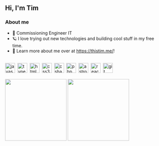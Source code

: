 ## Hi, I'm Tim

### About me
-   💼 Commissioning Engineer IT
-   🪐 I love trying out new technologies and building cool stuff in my free time.
-   🔗 Learn more about me over at <https://thistim.me/>!

<br />

<div align="left">
  <img height="32" alt="javascript logo" src="https://cdn.jsdelivr.net/gh/devicons/devicon/icons/javascript/javascript-plain.svg" />
  <img height="32" />
  <img height="32" alt="typescript logo" src="https://cdn.jsdelivr.net/gh/devicons/devicon/icons/typescript/typescript-original.svg" />
  <img height="32" />
  <img height="32" alt="html5 logo" src="https://cdn.jsdelivr.net/gh/devicons/devicon/icons/html5/html5-original.svg" />
  <img height="32" />
  <img height="32" alt="css3 logo" src="https://cdn.jsdelivr.net/gh/devicons/devicon/icons/css3/css3-original.svg" />
  <img height="32" />
  <img height="32" alt="csharp logo" src="https://cdn.jsdelivr.net/gh/devicons/devicon/icons/csharp/csharp-original.svg" />
  <img height="32" />
  <img height="32" alt="php logo" src="https://cdn.jsdelivr.net/gh/devicons/devicon/icons/php/php-original.svg" />
  <img height="32" />
  <img height="32" alt="astro logo" src="https://astro.build/favicon.svg" />
  <img height="32" />
  <img height="32" alt="react logo" src="https://cdn.jsdelivr.net/gh/devicons/devicon/icons/react/react-original.svg" />
  <img height="32" />
  <img height="32" alt="git logo" src="https://cdn.jsdelivr.net/gh/devicons/devicon/icons/git/git-original.svg" />
</div>

<br />

<div align="left">
  <img height="200" src="https://github-readme-stats.vercel.app/api/top-langs?username=itsthistim&layout=compact&theme=catppuccin_mocha&hide_border=true"/>
  <img height="200" src="https://streak-stats.demolab.com?user=itsthistim&mode=daily&theme=catppuccin_mocha&hide_border=true"  />
</div>
